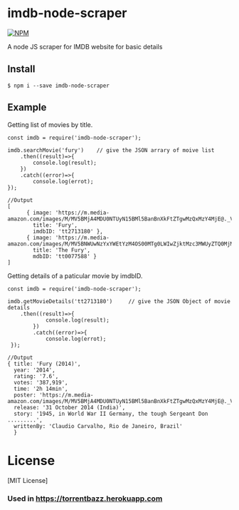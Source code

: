 # imdb-node-scraper

[![NPM](https://img.shields.io/npm/v/imdb-node-scraper.svg)](https://www.npmjs.com/package/imdb-node-scraper)

A node JS scraper for IMDB website for basic details

## Install
```
$ npm i --save imdb-node-scraper
```

## Example  


Getting list of movies by title.
```
const imdb = require('imdb-node-scraper');

imdb.searchMovie('fury')    // give the JSON arrary of moive list
    .then((result)=>{
        console.log(result);
    })
    .catch((error)=>{
        console.log(errot);
});

//Output
[ 
      { image: 'https://m.media-amazon.com/images/M/MV5BMjA4MDU0NTUyN15BMl5BanBnXkFtZTgwMzQxMzY4MjE@._V1_UX32_CR0,0,32,44_AL_.jpg',
        title: 'Fury',
        imdbID: 'tt2713180' },
      { image: 'https://m.media-amazon.com/images/M/MV5BNWUwNzYxYWEtYzM4OS00MTg0LWIwZjktMzc3MWUyZTQ0MjMzXkEyXkFqcGdeQXVyMTQxNzMzNDI@._V1_UX32_CR0,0,32,44_AL_.jpg',
        title: 'The Fury',
        mdbID: 'tt0077588' }
] 
```


Getting details of a paticular movie by imdbID.

```
const imdb = require('imdb-node-scraper');

imdb.getMovieDetails('tt2713180')     // give the JSON Object of movie details
    .then((result)=>{
            console.log(result);
        })
        .catch((error)=>{
            console.log(errot);
 });
    
//Output
{ title: 'Fury (2014)',
  year: '2014',
  rating: '7.6',
  votes: '387,919',
  time: '2h 14min',
  poster: 'https://m.media-amazon.com/images/M/MV5BMjA4MDU0NTUyN15BMl5BanBnXkFtZTgwMzQxMzY4MjE@._V1_UX182_CR0,0,182,268_AL__QL50.jpg',
  release: '31 October 2014 (India)',
  story: '1945, in World War II Germany, the tough Sergeant Don .........',
  writtenBy: 'Claudio Carvalho, Rio de Janeiro, Brazil' 
  }
```

# License

[MIT License]

### Used in https://torrentbazz.herokuapp.com